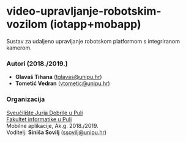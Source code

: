 # video-upravljanje-robotskim-vozilom (iotapp+mobapp)	
Sustav za udaljeno upravljanje robotskom platformom s integriranom kamerom.

### Autori (2018./2019.)
- **Glavaš Tihana** (tglavas@unipu.hr)
- **Tometić	Vedran**	(vtometic@unipu.hr)

### Organizacija
[Sveučilište Jurja Dobrile u Puli](http://www.unipu.hr/)   
[Fakultet informatike u Puli](https://fipu.unipu.hr/)  
Mobilne aplikacije, Ak.g. 2018./2019.  
Voditelj: **Siniša Sovilj** (ssovilj@unipu.hr)
